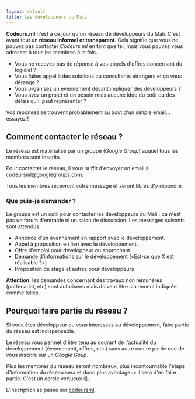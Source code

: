 ```yaml
---
layout: default
title: Les développeurs du Mali
---
```


**Codeurs.ml** n'est à ce jour qu'un réseau de développeurs du Mali.
C'est avant tout un **réseau informel et transparent**.
Cela signifie que vous ne pouvez pas contacter *Codeurs.ml* en tant que tel,
mais vous pouvez vous adresser à tous les membres à la fois.

* Vous ne recevez pas de réponse à vos appels d'offres concernant du logiciel ?
* Vous faites appel à des solutions ou consultants étrangers et ça vous dérange ?
* Vous organisez un évennement devant impliquer des développeurs ?
* Vous avez un projet et un besoin mais aucune idée du coût ou des délais qu'il peut représenter ?

Vos réponses se trouvent probablement au bout d'un simple email… essayez !

## Comment contacter le réseau ?

Le réseau est matérialisé par un groupe (*Google Group*) auquel tous les membres sont inscrits.

Pour contacter le réseau, il vous suffit d'envoyer un email à [codeursml@googlegroups.com](mailto:codeursml@googlegroups.com).

Tous les membres recevront votre message et seront libres d'y répondre.


### Que puis-je demander ?

Le groupe est un outil pour contacter les développeurs du Mali ; ce n'est pas un forum d'entraide ni un salon de discussion.
Les messages suivants sont attendus:

* Annonce d'un évennement en rapport avec le développement.
* Appel à proposition en lien avec le développement.
* Offre d'emploi pour développeur ou approchant.
* Demande d'informations sur le développement («Est-ce que X est réalisable ?»)
* Proposition de stage et autres pour développeurs

**Attention**: les demandes concernant des travaux non rémunérés (partenariat, etc) sont autorisées mais doivent être clairement indiquée comme telles.


## Pourquoi faire partie du réseau ?

Si vous êtes développeur ou vous interessez au développement, faire partie du réseau est indispensable.

Le réseau vous permet d'être tenu au courant de l'actualité du développement (évennement, offres, etc.) sans autre contre partie que de vous inscrire sur un *Google Goup*.

Plus les membres du réseau seront nombreux, plus incontournable l'étape d'information du réseau sera et donc plus avantageux il sera d'en faire partie. C'est un cercle vertueux 😉.

L'inscription se passe sur [codeursml](https://groups.google.com/d/forum/codeursml).
